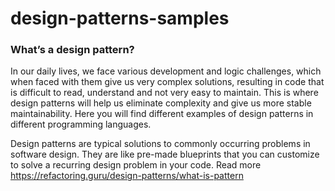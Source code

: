 # design-patterns-samples

### What’s a design pattern?
In our daily lives, we face various development and logic challenges, which when faced with them give us very complex solutions, resulting in code that is difficult to read, understand and not very easy to maintain. This is where design patterns will help us eliminate complexity and give us more stable maintainability. Here you will find different examples of design patterns in different programming languages.

Design patterns are typical solutions to commonly occurring problems in software design. They are like pre-made blueprints that you can customize to solve a recurring design problem in your code. Read more https://refactoring.guru/design-patterns/what-is-pattern
